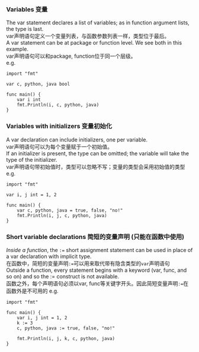 ### Variables 变量
The var statement declares a list of variables; as in function argument lists, the type is last.      
var声明语句定义一个变量列表，与函数参数列表一样，类型位于最后。    
A var statement can be at package or function level. We see both in this example.    
var声明语句可以和package, function位于同一个层级。       
e.g.
```golang
import "fmt"

var c, python, java bool

func main() {
	var i int
	fmt.Println(i, c, python, java)
}
```

### Variables with initializers 变量初始化
A var declaration can include initializers, one per variable.        
var声明语句可以为每个变量赋于一个初始值。      
If an initializer is present, the type can be omitted; the variable will take the type of the initializer.      
var声明语句带初始值时，类型可以忽略不写；变量的类型会采用初始值的类型
e.g.
```golang
import "fmt"

var i, j int = 1, 2

func main() {
	var c, python, java = true, false, "no!"
	fmt.Println(i, j, c, python, java)
}
```

### Short variable declarations 简短的变量声明 (只能在函数中使用)
*Inside a function*, the `:=` short assignment statement can be used in place of a var declaration with implicit type.      
在函数中，简短的变量声明`:=`可以用来取代带有隐含类型的`var`声明语句           
Outside a function, every statement begins with a keyword (var, func, and so on) and so the := construct is not available.      
函数之外，每个声明语句必须以var, func等关键字开头。因此简短变量声明`:=`在函数外是不可用的
e.g.
```golang
import "fmt"

func main() {
	var i, j int = 1, 2
	k := 3
	c, python, java := true, false, "no!"

	fmt.Println(i, j, k, c, python, java)
}
```








